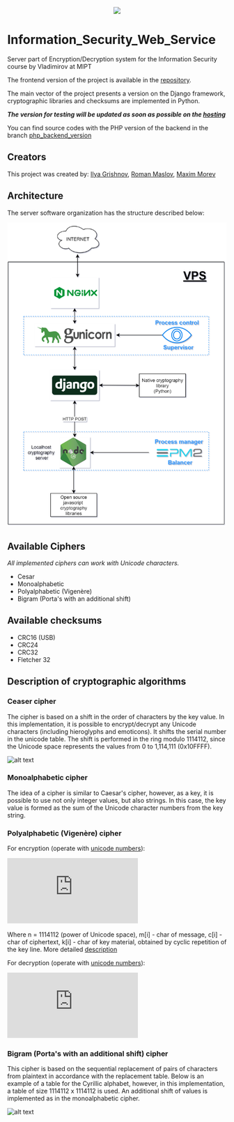 <p align="center"> 
<img src="https://uploads-ssl.webflow.com/5d68f4898dfed907ad5a9edd/5d6e1673141661e4e8e99276_animat-lock-color.gif" width="200">
</p>

# Information_Security_Web_Service
Server part of Encryption/Decryption system for the Information Security course by Vladimirov at MIPT
    
The frontend version of the project is available in the [repository](https://github.com/denisstasyev/Information_Security_JS).

The main vector of the project presents a version on the Django framework, cryptographic libraries and checksums are implemented in Python. 

___The version for testing will be updated as soon as possible on the [hosting](http://xan-mixan.fun)___

You can find source codes with the PHP version of the backend in the branch [php_backend_version](https://github.com/GRISHNOV/Information_Security_Web_Service/tree/php_backend_version)
    
## Creators
    
This project was created by: [Ilya Grishnov](https://github.com/GRISHNOV), [Roman Maslov](https://github.com/jokerety), [Maxim Morev](https://github.com/Highoc)

## Architecture

The server software organization has the structure described below:

![alt text][architecture]
    
## Available Ciphers

*All implemented ciphers can work with Unicode characters.*
    
- Cesar
- Monoalphabetic 
- Polyalphabetic (Vigenère)
- Bigram (Porta's with an additional shift)
    
## Available checksums
    
- CRC16 (USB)
- CRC24
- CRC32
- Fletcher 32
    
## Description of cryptographic algorithms
### Ceaser cipher
    
The cipher is based on a shift in the order of characters by the key value. In this implementation, it is possible to encrypt/decrypt any Unicode characters (including hieroglyphs and emoticons). It shifts the serial number in the unicode table. The shift is performed in the ring modulo 1114112, since the Unicode space represents the values from 0 to 1,114,111 (0x10FFFF).
    
![alt text][ceaserCipher_logo]
    
### Monoalphabetic cipher
    
The idea of a cipher is similar to Caesar's cipher, however, as a key, it is possible to use not only integer values, but also strings. In this case, the key value is formed as the sum of the Unicode character numbers from the key string.
    
### Polyalphabetic (Vigenère) cipher
    
For encryption (operate with [unicode numbers](https://unicode-table.com)): 

![alt text][BigramEncrypt]

Where  n = 1114112  (power of Unicode space), m[i] - char of message, c[i] - char of ciphertext, k[i] - char of key material, obtained by cyclic repetition of the key line. More detailed [description](https://en.wikipedia.org/wiki/Vigenère_cipher)

For decryption (operate with [unicode numbers](https://unicode-table.com)): 

![alt text][BigramDecrypt]

### Bigram (Porta's with an additional shift) cipher

This cipher is based on the sequential replacement of pairs of characters from plaintext in accordance with the replacement table. Below is an example of a table for the Cyrillic alphabet, however, in this implementation, a table of size 1114112 x 1114112 is used. An additional shift of values is implemented as in the monoalphabetic cipher.

![alt text][BigramCipher_logo]

[architecture]: https://github.com/GRISHNOV/Information_Security_Web_Service/blob/master/doc/architecture.png
[ceaserCipher_logo]: https://cdncontribute.geeksforgeeks.org/wp-content/uploads/ceaserCipher-1.png
[BigramCipher_logo]: https://sites.google.com/site/anisimovkhv/_/rsrc/1385774017706/learning/kripto/lecture/tema4/shifr_porta.png
[BigramEncrypt]: https://latex.codecogs.com/gif.latex?%24%24c%5Bi%5D%20%5Cequiv%20m%5Bi%5D%20&plus;%20k%5Bi%5D%20%5Cpmod%20n%24%24
[BigramDecrypt]: https://latex.codecogs.com/gif.latex?%24%24m%5Bi%5D%20%5Cequiv%20c%5Bi%5D%20&plus;%20n%20-%20k%5Bi%5D%20%5Cpmod%20n%24%24
